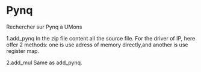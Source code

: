 # Pynq
Rechercher sur Pynq à UMons

1.add_pynq In the zip file content all the source file. For the driver of IP, here offer 2 methods: one is use adress of memory directly,and another is use register map.

2.add_mul  Same as add_pynq.
